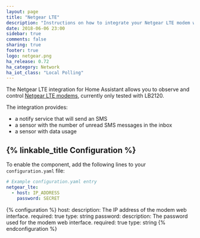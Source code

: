```yaml
---
layout: page
title: "Netgear LTE"
description: "Instructions on how to integrate your Netgear LTE modem within Home Assistant."
date: 2018-06-06 23:00
sidebar: true
comments: false
sharing: true
footer: true
logo: netgear.png
ha_release: 0.72
ha_category: Network
ha_iot_class: "Local Polling"
---
```


The Netgear LTE integration for Home Assistant allows you to observe and control [Netgear LTE modems](https://www.netgear.com/home/products/mobile-broadband/lte-modems/default.aspx), currently only tested with LB2120.

The integration provides:

* a notify service that will send an SMS
* a sensor with the number of unread SMS messages in the inbox
* a sensor with data usage

## {% linkable_title Configuration %}

To enable the component, add the following lines to your `configuration.yaml` file:

```yaml
# Example configuration.yaml entry
netgear_lte:
  - host: IP_ADDRESS
    password: SECRET
```

{% configuration %}
host:
    description: The IP address of the modem web interface.
    required: true
    type: string
password:
    description: The password used for the modem web interface.
    required: true
    type: string
{% endconfiguration %}
